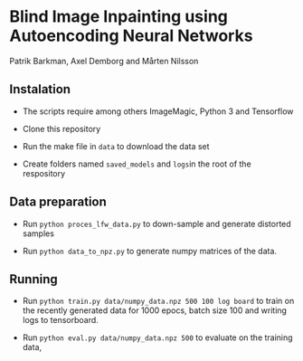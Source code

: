 # Blind Image Inpainting using Autoencoding Neural Networks

Patrik Barkman, Axel Demborg and Mårten Nilsson

## Instalation
* The scripts require among others ImageMagic, Python 3 and Tensorflow

* Clone this repository

* Run the make file in `data` to download the data set

* Create folders named `saved_models` and `logs`in the root of the respository

## Data preparation

* Run `python proces_lfw_data.py` to down-sample and generate distorted samples

* Run `python data_to_npz.py` to generate numpy matrices of the data.

## Running

* Run `python train.py data/numpy_data.npz 500 100 log board` to train on the recently generated data for 1000 epocs, batch size 100 and writing logs to tensorboard.

* Run `python eval.py data/numpy_data.npz 500` to evaluate on the training data, 
